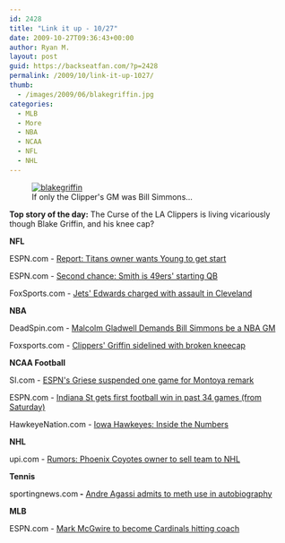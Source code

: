 ```yaml
---
id: 2428
title: "Link it up - 10/27"
date: 2009-10-27T09:36:43+00:00
author: Ryan M.
layout: post
guid: https://backseatfan.com/?p=2428
permalink: /2009/10/link-it-up-1027/
thumb:
  - /images/2009/06/blakegriffin.jpg
categories:
  - MLB
  - More
  - NBA
  - NCAA
  - NFL
  - NHL
---
```


<div class="entry">
  <figure id="attachment_343" style="width: 500px" class="wp-caption alignnone"><a href="/images/2009/06/blakegriffin.jpg"><img class="size-full wp-image-343" title="blakegriffin" src="/images/2009/06/blakegriffin.jpg" alt="blakegriffin" width="500" height="247" srcset="/images/2009/06/blakegriffin.jpg 500w, /images/2009/06/blakegriffin-300x148.jpg 300w" sizes="(max-width: 500px) 100vw, 500px" /></a><figcaption class="wp-caption-text">If only the Clipper's GM was Bill Simmons...</figcaption></figure>

  <p>
    <strong>Top story of the day:</strong> The Curse of the LA Clippers is living vicariously though Blake Griffin, and his knee cap?
  </p>

  <p>
    <strong>NFL</strong>
  </p>

  <p>
    ESPN.com - <a href="http://sports.espn.go.com/nfl/news/story?id=4597423">Report: Titans owner wants Young to get start</a>
  </p>

  <p>
    ESPN.com -<span> <a href="http://sports.espn.go.com/nfl/news/story?id=4596926">Second chance: Smith is 49ers' starting QB</a></span>
  </p>

  <p>
    FoxSports.com - <a href="http://msn.foxsports.com/pageNotFound">Jets' Edwards charged with assault in Cleveland</a>
  </p>

  <p>
    <strong>NBA</strong>
  </p>

  <p>
    DeadSpin.com - <a href="http://deadspin.com/5390271/malcolm-gladwell-demands-bill-simmons-be-an-nba-gm">Malcolm Gladwell Demands Bill Simmons be a NBA GM</a>
  </p>

  <p>
    Foxsports.com - <a href="http://msn.foxsports.com/pageNotFound">Clippers' Griffin sidelined with broken kneecap</a>
  </p>

  <p>
    <strong>NCAA Football</strong>
  </p>

  <p>
    SI.com - <a href="http://sportsillustrated.cnn.com/2009/football/ncaa/10/26/ESPN.Greise.ap/index.html?eref=sircrc">ESPN's Griese suspended one game for Montoya remark</a>
  </p>

  <p>
    ESPN.com - <a href="http://sports.espn.go.com/ncf/recap?gameId=292970282">Indiana St gets first football win in past 34 games (from Saturday)</a>
  </p>

  <p>
    HawkeyeNation.com - <a href="https://www.hawkeyenation.com/football/inside-the-numbers">Iowa Hawkeyes: Inside the Numbers</a>
  </p>

  <p>
    <strong>NHL</strong>
  </p>

  <p>
    upi.com - <a href="https://www.upi.com/Sports_News/2009/10/26/Coyotes-owner-to-sell-franchise-to-NHL/UPI-76181256609935/">Rumors: Phoenix Coyotes owner to sell team to NHL</a>
  </p>

  <p>
    <strong>Tennis</strong>
  </p>

  <p>
    sportingnews.com<strong> -</strong> <a href="https://www.sportingnews.com/blog/the_sporting_blog/entry/view/40606/book_excerpt_agassi_admits_crystal_meth_use">Andre Agassi admits to meth use in autobiography</a>
  </p>

  <p>
    <strong>MLB</strong>
  </p>

  <p>
    ESPN.com - <a href="http://sports.espn.go.com/mlb/news/story?id=4593412">Mark McGwire to become Cardinals hitting coach</a>
  </p>

  <p>
    <strong><br /> </strong>
  </p>

  <div id="_mcePaste" style="overflow: hidden; position: absolute; left: -10000px; top: 0px; width: 1px; height: 1px;">
    https://www.sportingnews.com/blog/the_sporting_blog/entry/view/40606/book_excerpt_agassi_admits_crystal_meth_use
  </div>
</div>
